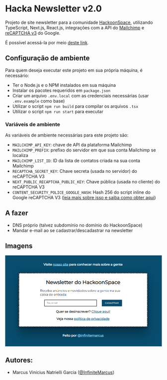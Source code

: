 # Hacka Newsletter v2.0

Projeto de site newsletter para a comunidade [HackoonSpace](https://hackoonspace.com), utilizando TypeScript, Next.js, React.js, integrações com a API do [Mailchimp](https://mailchimp.com/pt-br/) e [reCAPTCHA v3](https://developers.google.com/recaptcha/docs/v3) do Google. 

É possível acessá-la por meio [deste link](https://hacka-newsletter-v2.vercel.app/).

## Configuração de ambiente

Para quem deseja executar este projeto em sua própria máquina, é necessário:
- Ter o Node.js e o NPM instalados em sua máquina
- Instalar os pacotes requeridos em `package.json`
- Criar um arquivo `.env.local` com as credenciais necessárias (usar `.env.example` como base)
- Utilizar o script `npm run build` para compilar os arquivos `.tsx`
- Utilizar o script `npm run start` para executar

### Variáveis de ambiente

As variáveis de ambiente necessárias para este projeto são:
- `MAILCHIMP_API_KEY`: chave de API da plataforma Mailchimp
- `MAILCHIMP_PREFIX`: prefixo do servidor em que sua conta Mailchimp se localiza
- `MAILCHIMP_LIST_ID`: ID da lista de contatos criada na sua conta Mailchimp
- `RECAPTCHA_SECRET_KEY`: Chave secreta (usada no servidor) do reCAPTCHA V3
- `NEXT_PUBLIC_RECAPTCHA_PUBLIC_KEY`: Chave pública (usada no cliente) do reCAPTCHA V3
- `CONTENT_SECURITY_POLICE_GOOGLE_HASH`: Hash 256 do script inline do Google reCAPTCHA V3 ([leia mais sobre isso e saiba como obter aqui](https://content-security-policy.com/hash/))

## A fazer

- DNS próprio (talvez subdomínio no domínio do HackoonSpace)
- Mandar e-mail ao se cadastrar/descadastrar na newsletter

## Imagens

![Página principal do site](https://github.com/hackoonspace/Hacka-Newsletter-v2/blob/main/docs/img1.png)

## Autores:
- Marcus Vinícius Natrielli Garcia ([@InfiniteMarcus](https://github.com/InfiniteMarcus))
